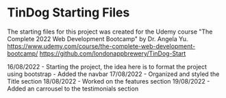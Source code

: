 # TinDog Starting Files
The starting files for this project was created for the Udemy course "The Complete 2022 Web Development Bootcamp" by Dr. Angela Yu. 
https://www.udemy.com/course/the-complete-web-development-bootcamp/
https://github.com/londonappbrewery/TinDog-Start

16/08/2022
    - Starting the project, the idea here is to format the project using bootstrap
    - Added the navbar
17/08/2022
    - Organized and styled the Title section
18/08/2022
    - Worked on the features section
19/08/2022
    - Added an carrousel to the testimonials section



